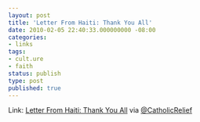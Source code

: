 ```yaml
---
layout: post
title: 'Letter From Haiti: Thank You All'
date: 2010-02-05 22:40:33.000000000 -08:00
categories:
- links
tags:
- cult.ure
- faith
status: publish
type: post
published: true
---
```

Link: <a href="http://www.crs.org/haiti/letter-from-field/">Letter From Haiti: Thank You All</a>
via [@CatholicRelief](http://twitter.com/CatholicRelief)

